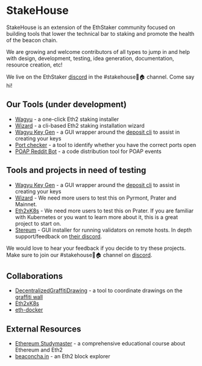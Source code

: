 # StakeHouse

StakeHouse is an extension of the EthStaker community focused on building tools that lower the technical bar to staking and promote the health of the beacon chain.

We are growing and welcome contributors of all types to jump in and help with design, development, testing, idea generation, documentation, resource creation, etc!

We live on the EthStaker [discord](https://invite.gg/ethstaker) in the #stakehouse🥩🏠 channel.  Come say hi!

## Our Tools (under development)

 - [Wagyu](https://github.com/stake-house/wagyu) - a one-click Eth2 staking installer
 - [Wizard](https://github.com/stake-house/eth-wizard) - a cli-based Eth2 staking installation wizard
 - [Wagyu Key Gen](https://github.com/stake-house/wagyu-key-gen) - a GUI wrapper around the [deposit cli](https://github.com/ethereum/eth2.0-deposit-cli) to assist in creating your keys
 - [Port checker](https://github.com/stake-house/eth2-client-port-checker) - a tool to identify whether you have the correct ports open
 - [POAP Reddit Bot](https://github.com/stake-house/poap-reddit-bot) - a code distribution tool for POAP events

## Tools and projects in need of testing

- [Wagyu Key Gen](https://github.com/stake-house/wagyu-key-gen) - a GUI wrapper around the [deposit cli](https://github.com/ethereum/eth2.0-deposit-cli) to assist in creating your keys
- [Wizard](https://github.com/stake-house/eth-wizard) - We need more users to test this on Pyrmont, Prater and Mainnet.
- [Eth2xK8s](https://github.com/lumostone/eth2xk8s) - We need more users to test this on Prater. If you are familiar with Kubernetes or you want to learn more about it, this is a great project to start on.
- [Stereum](https://stereum.net/) - GUI installer for running validators on remote hosts.  In depth support/feedback on [their discord](https://discord.gg/zCFTQ6xDHV).

We would love to hear your feedback if you decide to try these projects. Make sure to join our #stakehouse🥩🏠 channel on [discord](https://invite.gg/ethstaker).

## Collaborations
 - [DecentralizedGraffitiDrawing](https://github.com/RomiRand/DecentralizedGraffitiDrawing) - a tool to coordinate drawings on the [graffiti wall](https://www.beaconcha.in/graffitiwall)
 - [Eth2xK8s](https://github.com/lumostone/eth2xk8s)
 - [eth-docker](https://github.com/eth2-educators/eth-docker)

## External Resources
 - [Ethereum Studymaster](https://ethereumstudymaster.com/) - a comprehensive educational course about Ethereum and Eth2
 - [beaconcha.in](https://www.beaconcha.in/) - an Eth2 block explorer

